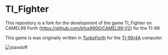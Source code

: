 # TI_Fighter

This repository is a fork for the development of the game TI_Fighter on CAMEL99
Forth (https://github.com/bfox9900/CAMEL99-V2) for the TI-99.

This game is was originally written in [TurboForth](http://turboforth.net) for the
[TI-99/4A](https://en.wikipedia.org/wiki/Texas_Instruments_TI-99/4A) computer.

![standoff](images/2019_04_06/standoff.jpg)
